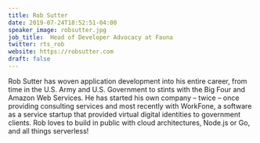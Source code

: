 ```yaml
---
title: Rob Sutter
date: 2019-07-24T18:52:51-04:00
speaker_image: robsutter.jpg
job_title:  Head of Developer Advocacy at Fauna
twitter: rts_rob
website: https://robsutter.com
draft: false
---
```


Rob Sutter has woven application development into his entire career, from time in the U.S. Army and U.S. Government to stints with the Big Four and Amazon Web Services. He has started his own company – twice – once providing consulting services and most recently with WorkFone, a software as a service startup that provided virtual digital identities to government clients. Rob loves to build in public with cloud architectures, Node.js or Go, and all things serverless!
